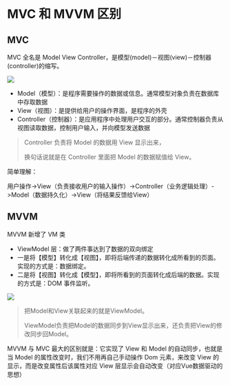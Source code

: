 # MVC 和 MVVM 区别

## MVC

MVC 全名是 Model View Controller，是模型(model)－视图(view)－控制器(controller)的缩写。

![](E:\note\前端\笔记\vue\mvvm\mvc.jpg)

- Model（模型）：是程序需要操作的数据或信息。通常模型对象负责在数据库中存取数据
- View（视图）：是提供给用户的操作界面，是程序的外壳
- Controller（控制器）：是应用程序中处理用户交互的部分。通常控制器负责从视图读取数据，控制用户输入，并向模型发送数据

> Controller 负责将 Model 的数据用 View 显示出来，
>
> 换句话说就是在 Controller 里面把 Model 的数据赋值给 View。

简单理解：

用户操作->View（负责接收用户的输入操作）->Controller（业务逻辑处理）->Model（数据持久化）->View（将结果反馈给View）



## MVVM

MVVM 新增了 VM 类

- ViewModel 层：做了两件事达到了数据的双向绑定 
- 一是将【模型】转化成【视图】，即将后端传递的数据转化成所看到的页面。实现的方式是：数据绑定。
- 二是将【视图】转化成【模型】，即将所看到的页面转化成后端的数据。实现的方式是：DOM 事件监听。

![](E:\note\前端\笔记\vue\mvvm\mvvm.jpg)

> 把Model和View关联起来的就是ViewModel。
>
> ViewModel负责把Model的数据同步到View显示出来，还负责把View的修改同步回Model。

MVVM 与 MVC 最大的区别就是：它实现了 View 和 Model 的自动同步，也就是当 Model 的属性改变时，我们不用再自己手动操作 Dom 元素，来改变 View 的显示，而是改变属性后该属性对应 View 层显示会自动改变（对应Vue数据驱动的思想）


